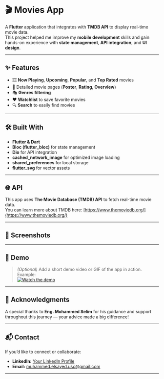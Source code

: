 # 🎬 Movies App  

A **Flutter** application that integrates with **TMDB API** to display real-time movie data.  
This project helped me improve my **mobile development** skills and gain hands-on experience with **state management**, **API integration**, and **UI design**.  

---

## ✨ Features  
- 🎞️ **Now Playing**, **Upcoming**, **Popular**, and **Top Rated** movies  
- 📄 Detailed movie pages (**Poster**, **Rating**, **Overview**)  
- 🎭 **Genres filtering**  
- ❤️ **Watchlist** to save favorite movies  
- 🔍 **Search** to easily find movies  

---

## 🛠️ Built With  
- **Flutter & Dart**  
- **Bloc (flutter_bloc)** for state management  
- **Dio** for API integration  
- **cached_network_image** for optimized image loading  
- **shared_preferences** for local storage  
- **flutter_svg** for vector assets  

---

## 🌐 API  
This app uses **The Movie Database (TMDB) API** to fetch real-time movie data.  
You can learn more about TMDB here: [https://www.themoviedb.org/](https://www.themoviedb.org/)  

---

## 📸 Screenshots  




---

## 🎥 Demo  
> *(Optional)* Add a short demo video or GIF of the app in action.  
Example:  
[![Watch the demo](https://img.youtube.com/vi/YOUR_VIDEO_ID/0.jpg)](https://www.youtube.com/watch?v=YOUR_VIDEO_ID)

---

## 🙏 Acknowledgments  
A special thanks to **Eng. Mohammed Selim** for his guidance and support throughout this journey — your advice made a big difference!  

---

## 📬 Contact  
If you’d like to connect or collaborate:  
- **LinkedIn:** [Your LinkedIn Profile](https://www.linkedin.com/in/mohamed-elsayed-135a17277/)  
- **Email:** muhammed.elsayed.usc@gmail.com 

---

